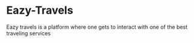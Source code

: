 # Eazy-Travels
Eazy travels is a platform where one gets to interact with one of the best traveling services 

